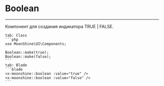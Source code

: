 # Boolean
---
Компонент для создания индикатора TRUE | FALSE.

~~~tabs
tab: Class
```php
use MoonShine\UI\Components;

Boolean::make(true);
Boolean::make(false);
```
tab: Blade
```blade
<x-moonshine::boolean :value="true" />
<x-moonshine::boolean :value="false" />
```
~~~
